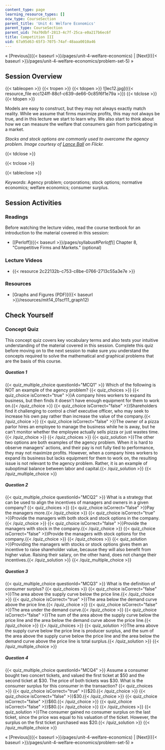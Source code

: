 ```yaml
---
content_type: page
learning_resource_types: []
ocw_type: CourseSection
parent_title: 'Unit 4: Welfare Economics'
parent_type: CourseSection
parent_uid: 74a70dbf-2813-4c7f-25ca-e0a217b6ec6f
title: Competition III
uid: 67a95d63-65f3-7075-74af-48aaa0010a46
---
```


« [Previous]({{< baseurl >}}/pages/unit-4-welfare-economics) | [Next]({{< baseurl >}}/pages/unit-4-welfare-economics/problem-set-5) »

Session Overview
----------------

{{< tableopen >}}
{{< tropen >}}
{{< tdopen >}}
![lec12.jpg]({{< resource_file ecc124ff-88cf-c639-de66-0c85f6f1e79a >}})
{{< tdclose >}}
{{< tdopen >}}


Models are easy to construct, but they may not always exactly match reality. While we assume that firms maximize profits, this may not always be true, and in this lecture we start to learn why. We also start to think about how we can measure the welfare that consumers gain from participating in a market.

_Stocks and stock options are commonly used to overcome the agency problem. Image courtesy of [Lance Ball](http://www.flickr.com/photos/skimcoat/2931005015/in/photostream/) on Flickr._


{{< tdclose >}}

{{< trclose >}}

{{< tableclose >}}

_Keywords_: Agency problem; corporations; stock options; normative economics; welfare economics; consumer surplus.

Session Activities
------------------

### Readings

Before watching the lecture video, read the course textbook for an introduction to the material covered in this session:

*   \[[Perloff]({{< baseurl >}}/pages/syllabus#_Perloff_)\] Chapter 8, "Competitive Firms and Markets." (optional)

### Lecture Videos

*   {{< resource 2c22132b-c753-c8be-0766-2713c55a3e7e >}}

### Resources

*   [Graphs and Figures (PDF)]({{< baseurl >}}/resources/mit14_01scf11_graph12)

Check Yourself
--------------

### Concept Quiz

This concept quiz covers key vocabulary terms and also tests your intuitive understanding of the material covered in this session. Complete this quiz before moving on to the next session to make sure you understand the concepts required to solve the mathematical and graphical problems that are the basis of this course.

##### Question 1
 {{< quiz_multiple_choice questionId="MCQ1" >}} Which of the following is NOT an example of the agency problem? {{< quiz_choices >}} {{< quiz_choice isCorrect="true" >}}A company hires workers to expand its business, but then finds it doesn't have enough equipment for them to work on.{{< /quiz_choice >}} {{< quiz_choice isCorrect="false" >}}Shareholders find it challenging to control a chief executive officer, who may seek to increase his own pay rather than increase the value of the company.{{< /quiz_choice >}} {{< quiz_choice isCorrect="false" >}}The owner of a pizza parlor hires an employee to manage the business while he is away, but he can't monitor whether the employee actually sells pizza or just wastes time.{{< /quiz_choice >}} {{< /quiz_choices >}} {{< quiz_solution >}}The other two options are both examples of the agency problem. When it is hard to observe managers' actions, and their pay is not fully tied to performance, they may not maximize profits. However, when a company hires workers to expand its business but lacks equipment for them to work on, the resulting issue is not relevant to the agency problem. Rather, it is an example of suboptimal balance between labor and capital.{{< /quiz_solution >}} {{< /quiz_multiple_choice >}}
##### Question 2
 {{< quiz_multiple_choice questionId="MCQ2" >}} What is a strategy that can be used to align the incentives of managers and owners in a given company? {{< quiz_choices >}} {{< quiz_choice isCorrect="false" >}}Pay the managers more.{{< /quiz_choice >}} {{< quiz_choice isCorrect="true" >}}Provide the managers with both stock and stock options in the company.{{< /quiz_choice >}} {{< quiz_choice isCorrect="false" >}}Provide the managers with stock in the company.{{< /quiz_choice >}} {{< quiz_choice isCorrect="false" >}}Provide the managers with stock options for the company.{{< /quiz_choice >}} {{< /quiz_choices >}} {{< quiz_solution >}}Providing the managers with stocks or stock options gives them an incentive to raise shareholder value, because they will also benefit from higher value. Raising their salary, on the other hand, does not change their incentives.{{< /quiz_solution >}} {{< /quiz_multiple_choice >}}
##### Question 3
 {{< quiz_multiple_choice questionId="MCQ3" >}} What is the definition of consumer surplus? {{< quiz_choices >}} {{< quiz_choice isCorrect="false" >}}The area above the supply curve below the price line.{{< /quiz_choice >}} {{< quiz_choice isCorrect="true" >}}The area below the demand curve above the price line.{{< /quiz_choice >}} {{< quiz_choice isCorrect="false" >}}The area under the demand curve.{{< /quiz_choice >}} {{< quiz_choice isCorrect="false" >}}The sum of the area above the supply curve below the price line and the area below the demand curve above the price line.{{< /quiz_choice >}} {{< /quiz_choices >}} {{< quiz_solution >}}The area above the supply curve below the price line is producer surplus, and the sum of the area above the supply curve below the price line and the area below the demand curve above the price line is total surplus.{{< /quiz_solution >}} {{< /quiz_multiple_choice >}}
##### Question 4
 {{< quiz_multiple_choice questionId="MCQ4" >}} Assume a consumer bought two concert tickets, and valued the first ticket at $50 and the second ticket at $30. The price of both tickets was $30. What is the consumer surplus for this consumer in the transaction? {{< quiz_choices >}} {{< quiz_choice isCorrect="true" >}}$20.{{< /quiz_choice >}} {{< quiz_choice isCorrect="false" >}}$30.{{< /quiz_choice >}} {{< quiz_choice isCorrect="false" >}}$60.{{< /quiz_choice >}} {{< quiz_choice isCorrect="false" >}}$80.{{< /quiz_choice >}} {{< /quiz_choices >}} {{< quiz_solution >}}The consumer gained no consumer surplus on the last ticket, since the price was equal to his valuation of the ticket. However, the surplus on the first ticket purchased was $20.{{< /quiz_solution >}} {{< /quiz_multiple_choice >}}

« [Previous]({{< baseurl >}}/pages/unit-4-welfare-economics) | [Next]({{< baseurl >}}/pages/unit-4-welfare-economics/problem-set-5) »